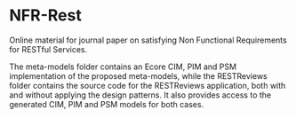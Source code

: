 # NFR-Rest
Online material for journal paper on satisfying Non Functional Requirements for RESTful Services.

The meta-models folder contains an Ecore CIM, PIM and PSM implementation of the proposed meta-models, while the RESTReviews folder contains the source code for the RESTReviews application, both with and without applying the design patterns. It also provides access to the generated CIM, PIM and PSM models for both cases.
